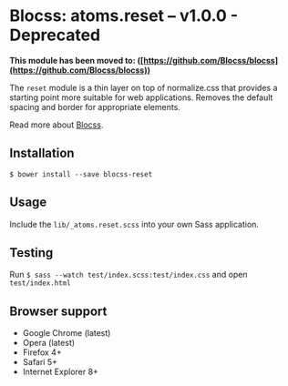 # Blocss: atoms.reset – v1.0.0 - Deprecated

**This module has been moved to: ([https://github.com/Blocss/blocss](https://github.com/Blocss/blocss))**

The `reset` module is a thin layer on top of normalize.css that provides a
starting point more suitable for web applications. Removes the default spacing
and border for appropriate elements.

Read more about [Blocss](https://blocss.github.io/blocss).


## Installation

    $ bower install --save blocss-reset

## Usage

Include the `lib/_atoms.reset.scss` into your own Sass application.

## Testing

Run `$ sass --watch test/index.scss:test/index.css` and open `test/index.html`

## Browser support

* Google Chrome (latest)
* Opera (latest)
* Firefox 4+
* Safari 5+
* Internet Explorer 8+
